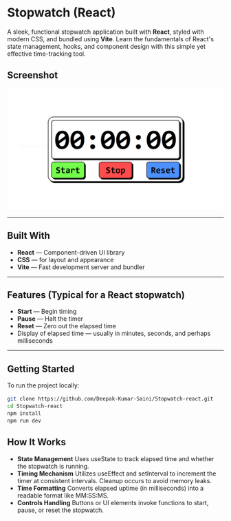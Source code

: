 #  Stopwatch (React)
A sleek, functional stopwatch application built with **React**, styled with modern CSS, and bundled using **Vite**. Learn the fundamentals of React's state management, hooks, and component design with this simple yet effective time-tracking tool.

## Screenshot
![Screenshot](https://raw.githubusercontent.com/Deepak-Kumar-Saini/Stopwatch-react/refs/heads/main/public/Stopwatch-screenshot.PNG)

---

##  Built With

- **React** — Component-driven UI library
- **CSS** — for layout and appearance
- **Vite** — Fast development server and bundler  

---

##  Features (Typical for a React stopwatch)
- **Start** — Begin timing
- **Pause** — Halt the timer
- **Reset** — Zero out the elapsed time
- Display of elapsed time — usually in minutes, seconds, and perhaps milliseconds

---

##  Getting Started
To run the project locally:
```bash
git clone https://github.com/Deepak-Kumar-Saini/Stopwatch-react.git
cd Stopwatch-react
npm install
npm run dev
```
## How It Works
- **State Management**
Uses useState to track elapsed time and whether the stopwatch is running.  
- **Timing Mechanism**
Utilizes useEffect and setInterval to increment the timer at consistent intervals. Cleanup occurs to avoid memory leaks.  
- **Time Formatting**
Converts elapsed uptime (in milliseconds) into a readable format like MM:SS:MS.  
- **Controls Handling**
Buttons or UI elements invoke functions to start, pause, or reset the stopwatch.

